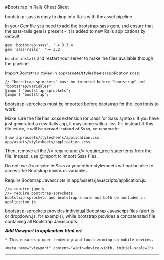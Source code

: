 #Bootstrap in Rails Cheat Sheet

bootstrap-sass is easy to drop into Rails with the asset pipeline.

In your Gemfile you need to add the bootstrap-sass gem, and ensure that the sass-rails gem is present - it is added to new Rails applications by default.

```
gem 'bootstrap-sass', '~> 3.3.4'
gem 'sass-rails', '>= 3.2'
```

`bundle install` and restart your server to make the files available through the 
pipeline.

Import Bootstrap styles in app/assets/stylesheets/application.scss:

```
// "bootstrap-sprockets" must be imported before "bootstrap" and "bootstrap/variables"
@import "bootstrap-sprockets";
@import "bootstrap";
```

bootstrap-sprockets must be imported before bootstrap for the icon fonts to work.

Make sure the file has .scss extension (or .sass for Sass syntax). If you have just generated a new Rails app, it may come with a .css file instead. If this file exists, it will be served instead of Sass, so rename it:

`$ mv app/assets/stylesheets/application.css app/assets/stylesheets/application.scss`

Then, remove all the //= require and //= require_tree statements from the file. Instead, use @import to import Sass files.

Do not use //= require in Sass or your other stylesheets will not be able to access the Bootstrap mixins or variables.

Require Bootstrap Javascripts in app/assets/javascripts/application.js:

```
//= require jquery
//= require bootstrap-sprockets
bootstrap-sprockets and bootstrap should not both be included in application.js.
```

bootstrap-sprockets provides individual Bootstrap Javascript files (alert.js or dropdown.js, for example), while bootstrap provides a concatenated file containing all Bootstrap Javascripts.

***Add Viewport to application.html.erb***

```
* This ensures proper rendering and touch zooming on mobile devices.

<meta name="viewport" content="width=device-width, initial-scale=1">
```


---
